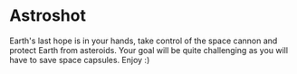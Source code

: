 # Astroshot

Earth's last hope is in your hands, take control of the space cannon and protect Earth from asteroids. Your goal will be quite challenging as you will have to save space capsules. Enjoy :)
